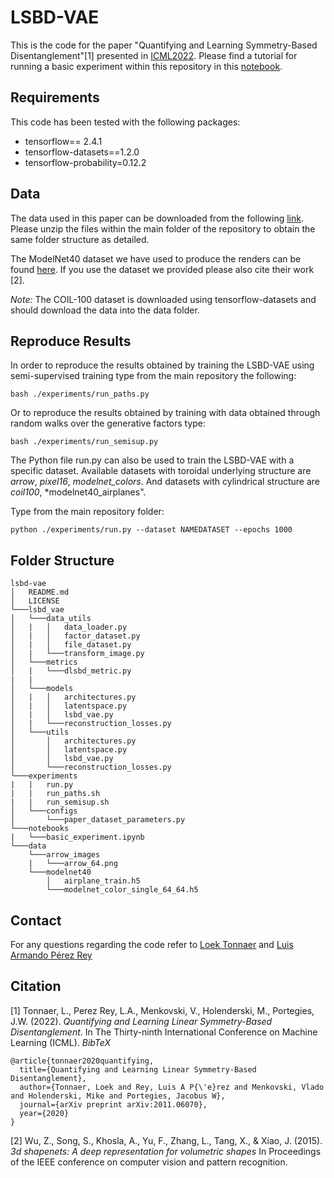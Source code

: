 # LSBD-VAE
This is the code for the paper "Quantifying and Learning Symmetry-Based Disentanglement"[1] presented in [ICML2022](https://icml.cc/virtual/2022/spotlight/17702).  Please find a tutorial for running a basic experiment within this repository in this [notebook](notebooks/basic_experiment.ipynb).

## Requirements
This code has been tested with the following packages:
- tensorflow== 2.4.1
- tensorflow-datasets==1.2.0
- tensorflow-probability=0.12.2

## Data
The data used in this paper can be downloaded from the following [link](https://drive.google.com/file/d/19JTHk5I5yDnaSq_lX7DKTIvgg6J5Sz3-/view?usp=sharing). Please unzip the files within the main folder of the repository to obtain the same folder structure as detailed. 

The ModelNet40 dataset we have used to produce the renders can be found [here](http://modelnet.cs.princeton.edu/). If you use the dataset we provided please also cite their work [2].

*Note:* The COIL-100 dataset is downloaded using tensorflow-datasets and should download the data into the data folder. 

## Reproduce Results
In order to reproduce the results obtained by training the LSBD-VAE using semi-supervised training type from the main repository the following:
```console
bash ./experiments/run_paths.py
```
Or to reproduce the results obtained by training with data obtained through random walks over the generative factors type:
```console
bash ./experiments/run_semisup.py
```
The Python file run.py can also be used to train the LSBD-VAE with a specific dataset. Available datasets with toroidal underlying structure are *arrow*, *pixel16*, *modelnet_colors*. And datasets with cylindrical structure are *coil100*, *modelnet40_airplanes".

Type from the main repository folder:
```console
python ./experiments/run.py --dataset NAMEDATASET --epochs 1000
```
## Folder Structure
```
lsbd-vae
│   README.md
│   LICENSE   
└───lsbd_vae
│   └───data_utils
│   |   │   data_loader.py
│   |   │   factor_dataset.py
│   |   │   file_dataset.py
│   |   └───transform_image.py
│   └───metrics
│   |   └───dlsbd_metric.py
|   |
│   └───models
│   |   │   architectures.py
│   |   │   latentspace.py
│   |   │   lsbd_vae.py
│   |   └───reconstruction_losses.py
│   └───utils
│       │   architectures.py
│       │   latentspace.py
│       │   lsbd_vae.py
│       └───reconstruction_losses.py
└───experiments
|   |   run.py
|   |   run_paths.sh
|   |   run_semisup.sh
│   └───configs
│       └───paper_dataset_parameters.py
└───notebooks
|   └───basic_experiment.ipynb
└───data
    └───arrow_images
    |   └───arrow_64.png
    └───modelnet40
        │   airplane_train.h5
        └───modelnet_color_single_64_64.h5
```


## Contact
For any questions regarding the code refer to [Loek Tonnaer](l.m.a.tonnaer@tue.nl) and [Luis Armando Pérez Rey](l.a.perez.rey@tue.nl)

## Citation
[1] Tonnaer, L., Perez Rey, L.A., Menkovski, V., Holenderski, M., Portegies, J.W. (2022). *Quantifying and Learning Linear Symmetry-Based Disentanglement*. In The Thirty-ninth International Conference on Machine Learning (ICML).
*BibTeX*
```
@article{tonnaer2020quantifying,
  title={Quantifying and Learning Linear Symmetry-Based Disentanglement},
  author={Tonnaer, Loek and Rey, Luis A P{\'e}rez and Menkovski, Vlado and Holenderski, Mike and Portegies, Jacobus W},
  journal={arXiv preprint arXiv:2011.06070},
  year={2020}
}
```

[2] Wu, Z., Song, S., Khosla, A., Yu, F., Zhang, L., Tang, X., & Xiao, J. (2015). *3d shapenets: A deep representation for volumetric shapes* In Proceedings of the IEEE conference on computer vision and pattern recognition.




